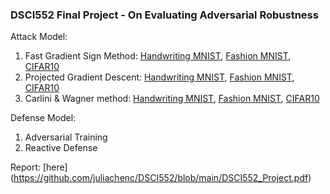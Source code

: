 ### DSCI552 Final Project - On Evaluating Adversarial Robustness


Attack Model:
  1. Fast Gradient Sign Method: [Handwriting MNIST](https://github.com/juliachenc/DSCI552/blob/main/Attack%20-%20FGSM%20results%20on%20Handwrt%20MNIST.ipynb), [Fashion MNIST](https://github.com/juliachenc/DSCI552/blob/main/Attack%20-%20FGSM%20results%20on%20Fashion%20MNIST.ipynb), [CIFAR10](https://github.com/juliachenc/DSCI552/blob/main/Attack%20-%20FGSM%20results%20on%20cifar10.ipynb)
  2. Projected Gradient Descent: [Handwriting MNIST](https://github.com/juliachenc/DSCI552/blob/main/Attack%20-%20PGD%20results%20on%20Handwrt%20MNIST.ipynb), [Fashion MNIST](https://github.com/juliachenc/DSCI552/blob/main/Attack%20-%20PGD%20results%20on%20Fashion%20MNIST.ipynb), [CIFAR10](https://github.com/juliachenc/DSCI552/blob/main/Attack%20-%20PGD%20results%20on%20cifar10.ipynb)
  3. Carlini & Wagner method: [Handwriting MNIST](https://github.com/juliachenc/DSCI552/blob/main/Attack%20-%20CW%20results%20on%20Handwrt%20MNIST.ipynb), [Fashion MNIST](https://github.com/juliachenc/DSCI552/blob/main/Attack%20-%20CW%20results%20on%20Fashion%20MNIST.ipynb), [CIFAR10](https://github.com/juliachenc/DSCI552/blob/main/Attack%20-%20CW%20results%20on%20cifar10.ipynb)

Defense Model:
  1. Adversarial Training
  2. Reactive Defense 

Report: [here] (https://github.com/juliachenc/DSCI552/blob/main/DSCI552_Project.pdf)
